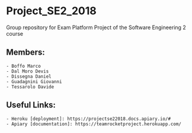 # Project_SE2_2018
Group repository for Exam Platform Project of the Software Engineering 2 course
## Members:
    - Boffo Marco
    - Dal Moro Devis
    - Dissegna Daniel
    - Guadagnini Giovanni
    - Tessarolo Davide

## Useful Links:
    - Heroku [deployment]: https://projectse22018.docs.apiary.io/#
    - Apiary [documentation]: https://teamrocketproject.herokuapp.com/
